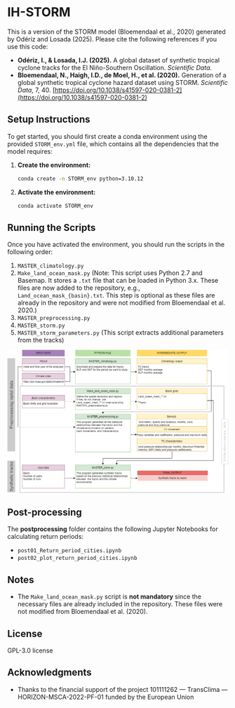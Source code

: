 
# IH-STORM

This is a version of the STORM model (Bloemendaal et al., 2020) generated by Odériz and Losada (2025). Please cite the following references if you use this code:

- **Odériz, I., & Losada, I.J. (2025).** A global dataset of synthetic tropical cyclone tracks for the El Niño-Southern Oscillation. *Scientific Data*.
- **Bloemendaal, N., Haigh, I.D., de Moel, H., et al. (2020).** Generation of a global synthetic tropical cyclone hazard dataset using STORM. *Scientific Data*, 7, 40. [https://doi.org/10.1038/s41597-020-0381-2](https://doi.org/10.1038/s41597-020-0381-2)

## Setup Instructions

To get started, you should first create a conda environment using the provided `STORM_env.yml` file, which contains all the dependencies that the model requires:

1. **Create the environment:**
   ```bash
   conda create -n STORM_env python=3.10.12
   ```

2. **Activate the environment:**
   ```bash
   conda activate STORM_env
   ```

## Running the Scripts

Once you have activated the environment, you should run the scripts in the following order:

1. `MASTER_climatology.py`
2. `Make_land_ocean_mask.py` (Note: This script uses Python 2.7 and Basemap. It stores a `.txt` file that can be loaded in Python 3.x. These files are now added to the repository, e.g., `Land_ocean_mask_{basin}.txt`. This step is optional as these files are already in the repository and were not modified from Bloemendaal et al. 2020.)
3. `MASTER_preprocessing.py`
4. `MASTER_storm.py`
5. `MASTER_storm_parameters.py` (This script extracts additional parameters from the tracks)


![IH-STORM flowchart](IH-STORM.drawio.png)


## Post-processing

The **postprocessing** folder contains the following Jupyter Notebooks for calculating return periods:

- `post01_Return_period_cities.ipynb`
- `post02_plot_return_period_cities.ipynb`

## Notes

- The `Make_land_ocean_mask.py` script is **not mandatory** since the necessary files are already included in the repository. These files were not modified from Bloemendaal et al. (2020).
  
## License

GPL-3.0 license

## Acknowledgments

- Thanks to the financial support of the project 101111262 — TransClima — HORIZON-MSCA-2022-PF-01 funded by the European Union

